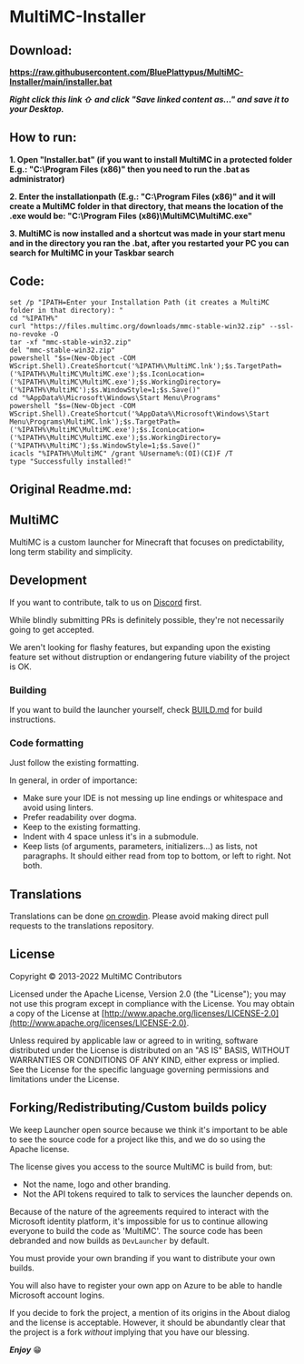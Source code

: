 # MultiMC-Installer

## **Download:**

**https://raw.githubusercontent.com/BluePlattypus/MultiMC-Installer/main/installer.bat**

***Right click this link ⇧ and click "Save linked content as..." and save it to your Desktop.***

## **How to run:**

**1. Open "Installer.bat" 
(if you want to install MultiMC in a protected folder E.g.: "C:\Program Files (x86)" then you need to run the .bat as administrator)**

**2. Enter the installationpath 
(E.g.: "C:\Program Files (x86)" and it will create a MultiMC folder in that directory, that means the location of the .exe would be: "C:\Program Files (x86)\MultiMC\MultiMC.exe"**

**3. MultiMC is now installed and a shortcut was made in your start menu and in the directory you ran the .bat, after you restarted your PC you can search for MultiMC in your Taskbar search**

## **Code:**

    set /p "IPATH=Enter your Installation Path (it creates a MultiMC folder in that directory): "
    cd "%IPATH%"
    curl "https://files.multimc.org/downloads/mmc-stable-win32.zip" --ssl-no-revoke -O
    tar -xf "mmc-stable-win32.zip"
    del "mmc-stable-win32.zip"
    powershell "$s=(New-Object -COM WScript.Shell).CreateShortcut('%IPATH%\MultiMC.lnk');$s.TargetPath=('%IPATH%\MultiMC\MultiMC.exe');$s.IconLocation=('%IPATH%\MultiMC\MultiMC.exe');$s.WorkingDirectory=('%IPATH%\MultiMC');$s.WindowStyle=1;$s.Save()"
    cd "%AppData%\Microsoft\Windows\Start Menu\Programs"
    powershell "$s=(New-Object -COM WScript.Shell).CreateShortcut('%AppData%\Microsoft\Windows\Start Menu\Programs\MultiMC.lnk');$s.TargetPath=('%IPATH%\MultiMC\MultiMC.exe');$s.IconLocation=('%IPATH%\MultiMC\MultiMC.exe');$s.WorkingDirectory=('%IPATH%\MultiMC');$s.WindowStyle=1;$s.Save()"
    icacls "%IPATH%\MultiMC" /grant %Username%:(OI)(CI)F /T
    type "Successfully installed!"
    
## **Original Readme.md:**

## **MultiMC**

MultiMC is a custom launcher for Minecraft that focuses on predictability, long term stability and simplicity.

## Development
If you want to contribute, talk to us on [Discord](https://discord.gg/multimc) first.

While blindly submitting PRs is definitely possible, they're not necessarily going to get accepted.

We aren't looking for flashy features, but expanding upon the existing feature set without distruption or endangering future viability of the project is OK.

### Building
If you want to build the launcher yourself, check [BUILD.md](BUILD.md) for build instructions.

### Code formatting
Just follow the existing formatting.

In general, in order of importance:
* Make sure your IDE is not messing up line endings or whitespace and avoid using linters.
* Prefer readability over dogma.
* Keep to the existing formatting.
* Indent with 4 space unless it's in a submodule.
* Keep lists (of arguments, parameters, initializers...) as lists, not paragraphs. It should either read from top to bottom, or left to right. Not both.

## Translations
Translations can be done [on crowdin](https://translate.multimc.org). Please avoid making direct pull requests to the translations repository.

## License
Copyright &copy; 2013-2022 MultiMC Contributors

Licensed under the Apache License, Version 2.0 (the "License"); you may not use this program except in compliance with the License. You may obtain a copy of the License at [http://www.apache.org/licenses/LICENSE-2.0](http://www.apache.org/licenses/LICENSE-2.0).

Unless required by applicable law or agreed to in writing, software distributed under the License is distributed on an "AS IS" BASIS, WITHOUT WARRANTIES OR CONDITIONS OF ANY KIND, either express or implied. See the License for the specific language governing permissions and limitations under the License.

## Forking/Redistributing/Custom builds policy
We keep Launcher open source because we think it's important to be able to see the source code for a project like this, and we do so using the Apache license.

The license gives you access to the source MultiMC is build from, but:
- Not the name, logo and other branding.
- Not the API tokens required to talk to services the launcher depends on.

Because of the nature of the agreements required to interact with the Microsoft identity platform, it's impossible for us to continue allowing everyone to build the code as 'MultiMC'. The source code has been debranded and now builds as `DevLauncher` by default.

You must provide your own branding if you want to distribute your own builds.

You will also have to register your own app on Azure to be able to handle Microsoft account logins.

If you decide to fork the project, a mention of its origins in the About dialog and the license is acceptable. However, it should be abundantly clear that the project is a fork *without* implying that you have our blessing.


***Enjoy*** 😁
